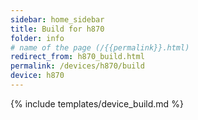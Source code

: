 ```yaml
---
sidebar: home_sidebar
title: Build for h870
folder: info
# name of the page (/{{permalink}}.html)
redirect_from: h870_build.html
permalink: /devices/h870/build
device: h870
---
```

{% include templates/device_build.md %}
